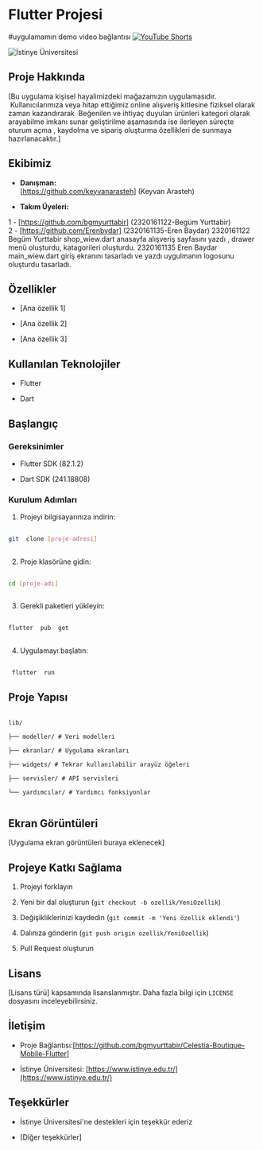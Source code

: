 

# Flutter Projesi

#uygulamamın demo video bağlantısı
[![YouTube Shorts](https://img.youtube.com/vi/ho_DM0MubVQ/0.jpg)](https://youtube.com/shorts/ho_DM0MubVQ)



![İstinye Üniversitesi](https://www.unitededucation.com/linklogoch/istinye-university-logo.png)



## Proje Hakkında

[Bu uygulama kişisel hayalimizdeki mağazamızın uygulamasıdır.
 Kullanıcılarımıza veya hitap ettiğimiz online alışveriş kitlesine fiziksel olarak zaman kazandırarak 
Beğenilen ve ihtiyaç duyulan ürünleri kategori olarak arayabilme imkanı sunar geliştirilme aşamasında ise ilerleyen süreçte oturum açma , kaydolma ve sipariş oluşturma özellikleri de sunmaya hazırlanacaktır.]



## Ekibimiz

-  **Danışman:**    
   [https://github.com/keyvanarasteh] (Keyvan Arasteh)


-  **Takım Üyeleri:**

1 -  [https://github.com/bgmyurttabir] (2320161122-Begüm Yurttabir)  
2 - [https://github.com/Erenbydar] (2320161135-Eren Baydar)
2320161122 Begüm Yurttabir shop_wiew.dart anasayfa alışveriş sayfasını yazdı , drawer menü oluşturdu, katagorileri oluşturdu.
2320161135 Eren Baydar main_wiew.dart giriş ekranını tasarladı ve yazdı uygulmanın logosunu oluşturdu tasarladı.



## Özellikler

- [Ana özellik 1]

- [Ana özellik 2]

- [Ana özellik 3]



## Kullanılan Teknolojiler

- Flutter

- Dart


## Başlangıç



### Gereksinimler

- Flutter SDK (82.1.2)

- Dart SDK (241.18808)





### Kurulum Adımları

1. Projeyi bilgisayarınıza indirin:

```bash  
  
git  clone [proje-adresi]  
  
```  



2. Proje klasörüne gidin:

```bash  
  
cd [proje-adı]  
  
```  



3. Gerekli paketleri yükleyin:

```bash  
  
flutter  pub  get  
  
```  



4. Uygulamayı başlatın:

```bash  
  
 flutter  run  
```  



## Proje Yapısı

```  
  
lib/  
  
├── modeller/ # Veri modelleri  
  
├── ekranlar/ # Uygulama ekranları  
  
├── widgets/ # Tekrar kullanılabilir arayüz öğeleri  
  
├── servisler/ # API servisleri  
  
└── yardımcılar/ # Yardımcı fonksiyonlar  
  
```  



## Ekran Görüntüleri

[Uygulama ekran görüntüleri buraya eklenecek]



## Projeye Katkı Sağlama

1. Projeyi forklayın

2. Yeni bir dal oluşturun (`git checkout -b ozellik/YeniOzellik`)

3. Değişikliklerinizi kaydedin (`git commit -m 'Yeni özellik eklendi'`)

4. Dalınıza gönderin (`git push origin ozellik/YeniOzellik`)

5. Pull Request oluşturun



## Lisans

[Lisans türü] kapsamında lisanslanmıştır. Daha fazla bilgi için `LICENSE` dosyasını inceleyebilirsiniz.



## İletişim

- Proje Bağlantısı:[https://github.com/bgmyurttabir/Celestia-Boutique-Mobile-Flutter] 

- İstinye Üniversitesi: [https://www.istinye.edu.tr/](https://www.istinye.edu.tr/)



## Teşekkürler

- İstinye Üniversitesi'ne destekleri için teşekkür ederiz

- [Diğer teşekkürler]  
  
  
  
